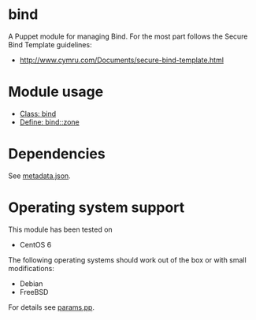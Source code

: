 # bind

A Puppet module for managing Bind. For the most part follows the Secure Bind 
Template guidelines:

* http://www.cymru.com/Documents/secure-bind-template.html

# Module usage

* [Class: bind](manifests/init.pp)
* [Define: bind::zone](manifests/zone.pp)

# Dependencies

See [metadata.json](metadata.json).

# Operating system support

This module has been tested on

* CentOS 6

The following operating systems should work out of the box or with small 
modifications:

* Debian
* FreeBSD

For details see [params.pp](manifests/params.pp).
